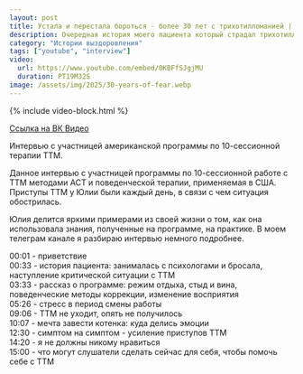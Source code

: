 ```yaml
---
layout: post
title: Устала и перестала бороться - более 30 лет с трихотилломанией | Интервью с Юлией
description: Очередная история моего пациента который страдал трихотилломанией 30 лет и устал бороться
category: "Истории выздоровления"
tags: ["youtube", "interview"]
video:
  url: https://www.youtube.com/embed/0KBFfSJgjMU
  duration: PT19M32S
image: /assets/img/2025/30-years-of-fear.webp
---
```


{% include video-block.html %}

<a href="https://vkvideo.ru/video-211245681_456239033" rel="nofollow">Ссылка на ВК Видео</a>

Интервью с участницей американской программы по 10-сессионной терапии ТТМ.

Данное интервью с участницей программы по 10-сессионной работе с ТТМ методами АСТ и поведенческой терапии, применяемая в США. Приступы ТТМ у Юлии были каждый день, в связи с чем ситуация обострилась.

Юлия делится яркими примерами из своей жизни о том, как она использовала знания, полученные на программе, на практике.  В моем телеграм канале я разбираю интервью немного подробнее.

00:01 - приветствие  
00:33 - история пациента: занималась с психологами и бросала, наступление критической ситуации с ТТМ  
03:33 - рассказ о программе: режим отдыха, стыд и вина, поведенческие методы коррекции, изменение восприятия  
05:26 - стресс в период смены работы  
09:06 - ТТМ не уходит, опять не получилось  
10:07 - мечта завести котенка: куда делись эмоции  
12:30 - симптом на симптом - усиление приступов ТТМ  
14:20 - я не должны никому нравиться  
15:00 - что могут слушатели сделать сейчас для себя, чтобы помочь себе с ТТМ  

